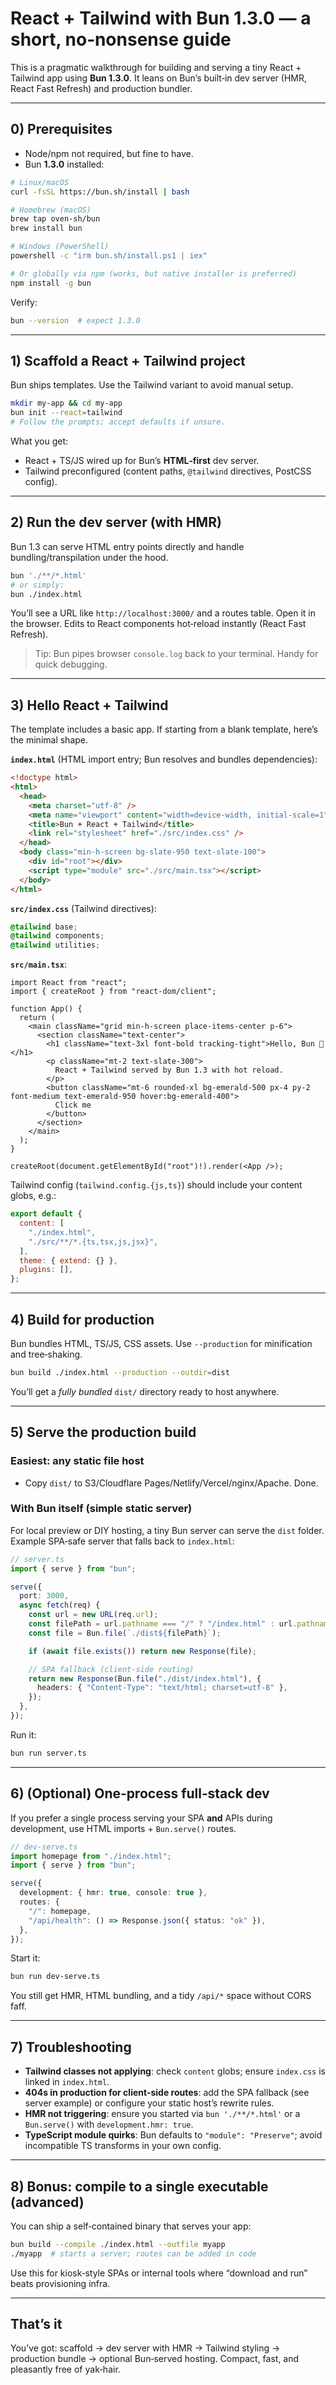 # React + Tailwind with Bun 1.3.0 — a short, no‑nonsense guide

This is a pragmatic walkthrough for building and serving a tiny React + Tailwind app using **Bun 1.3.0**. It leans on Bun’s built‑in dev server (HMR, React Fast Refresh) and production bundler.

---

## 0) Prerequisites
- Node/npm not required, but fine to have.
- Bun **1.3.0** installed:

```bash
# Linux/macOS
curl -fsSL https://bun.sh/install | bash

# Homebrew (macOS)
brew tap oven-sh/bun
brew install bun

# Windows (PowerShell)
powershell -c "irm bun.sh/install.ps1 | iex"

# Or globally via npm (works, but native installer is preferred)
npm install -g bun
```

Verify:
```bash
bun --version  # expect 1.3.0
```

---

## 1) Scaffold a React + Tailwind project
Bun ships templates. Use the Tailwind variant to avoid manual setup.

```bash
mkdir my-app && cd my-app
bun init --react=tailwind
# Follow the prompts; accept defaults if unsure.
```

What you get:
- React + TS/JS wired up for Bun’s **HTML‑first** dev server.
- Tailwind preconfigured (content paths, `@tailwind` directives, PostCSS config).

---

## 2) Run the dev server (with HMR)
Bun 1.3 can serve HTML entry points directly and handle bundling/transpilation under the hood.

```bash
bun './**/*.html'
# or simply:
bun ./index.html
```

You’ll see a URL like `http://localhost:3000/` and a routes table. Open it in the browser. Edits to React components hot‑reload instantly (React Fast Refresh).

> Tip: Bun pipes browser `console.log` back to your terminal. Handy for quick debugging.

---

## 3) Hello React + Tailwind
The template includes a basic app. If starting from a blank template, here’s the minimal shape.

**`index.html`** (HTML import entry; Bun resolves and bundles dependencies):
```html
<!doctype html>
<html>
  <head>
    <meta charset="utf-8" />
    <meta name="viewport" content="width=device-width, initial-scale=1" />
    <title>Bun + React + Tailwind</title>
    <link rel="stylesheet" href="./src/index.css" />
  </head>
  <body class="min-h-screen bg-slate-950 text-slate-100">
    <div id="root"></div>
    <script type="module" src="./src/main.tsx"></script>
  </body>
</html>
```

**`src/index.css`** (Tailwind directives):
```css
@tailwind base;
@tailwind components;
@tailwind utilities;
```

**`src/main.tsx`**:
```tsx
import React from "react";
import { createRoot } from "react-dom/client";

function App() {
  return (
    <main className="grid min-h-screen place-items-center p-6">
      <section className="text-center">
        <h1 className="text-3xl font-bold tracking-tight">Hello, Bun 🥖</h1>
        <p className="mt-2 text-slate-300">
          React + Tailwind served by Bun 1.3 with hot reload.
        </p>
        <button className="mt-6 rounded-xl bg-emerald-500 px-4 py-2 font-medium text-emerald-950 hover:bg-emerald-400">
          Click me
        </button>
      </section>
    </main>
  );
}

createRoot(document.getElementById("root")!).render(<App />);
```

Tailwind config (`tailwind.config.{js,ts}`) should include your content globs, e.g.:
```js
export default {
  content: [
    "./index.html",
    "./src/**/*.{ts,tsx,js,jsx}",
  ],
  theme: { extend: {} },
  plugins: [],
};
```

---

## 4) Build for production
Bun bundles HTML, TS/JS, CSS assets. Use `--production` for minification and tree‑shaking.

```bash
bun build ./index.html --production --outdir=dist
```

You’ll get a *fully bundled* `dist/` directory ready to host anywhere.

---

## 5) Serve the production build
### Easiest: any static file host
- Copy `dist/` to S3/Cloudflare Pages/Netlify/Vercel/nginx/Apache. Done.

### With Bun itself (simple static server)
For local preview or DIY hosting, a tiny Bun server can serve the `dist` folder. Example SPA‑safe server that falls back to `index.html`:

```ts
// server.ts
import { serve } from "bun";

serve({
  port: 3000,
  async fetch(req) {
    const url = new URL(req.url);
    const filePath = url.pathname === "/" ? "/index.html" : url.pathname;
    const file = Bun.file(`./dist${filePath}`);

    if (await file.exists()) return new Response(file);

    // SPA fallback (client‑side routing)
    return new Response(Bun.file("./dist/index.html"), {
      headers: { "Content-Type": "text/html; charset=utf-8" },
    });
  },
});
```

Run it:
```bash
bun run server.ts
```

---

## 6) (Optional) One‑process full‑stack dev
If you prefer a single process serving your SPA **and** APIs during development, use HTML imports + `Bun.serve()` routes.

```ts
// dev-serve.ts
import homepage from "./index.html";
import { serve } from "bun";

serve({
  development: { hmr: true, console: true },
  routes: {
    "/": homepage,
    "/api/health": () => Response.json({ status: "ok" }),
  },
});
```

Start it:
```bash
bun run dev-serve.ts
```

You still get HMR, HTML bundling, and a tidy `/api/*` space without CORS faff.

---

## 7) Troubleshooting
- **Tailwind classes not applying**: check `content` globs; ensure `index.css` is linked in `index.html`.
- **404s in production for client‑side routes**: add the SPA fallback (see server example) or configure your static host’s rewrite rules.
- **HMR not triggering**: ensure you started via `bun './**/*.html'` or a `Bun.serve()` with `development.hmr: true`.
- **TypeScript module quirks**: Bun defaults to `"module": "Preserve"`; avoid incompatible TS transforms in your own config.

---

## 8) Bonus: compile to a single executable (advanced)
You can ship a self‑contained binary that serves your app:

```bash
bun build --compile ./index.html --outfile myapp
./myapp  # starts a server; routes can be added in code
```

Use this for kiosk‑style SPAs or internal tools where “download and run” beats provisioning infra.

---

## That’s it
You’ve got: scaffold → dev server with HMR → Tailwind styling → production bundle → optional Bun‑served hosting. Compact, fast, and pleasantly free of yak‑hair.
